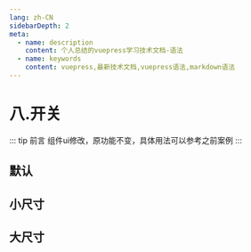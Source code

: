 ```yaml
---
lang: zh-CN
sidebarDepth: 2
meta:
  - name: description
    content: 个人总结的vuepress学习技术文档-语法
  - name: keywords
    content: vuepress,最新技术文档,vuepress语法,markdown语法
---
```


# 八.开关

::: tip 前言
组件ui修改，原功能不变，具体用法可以参考之前案例
:::

## 默认

<preview path="./switch-default.vue"></preview>

## 小尺寸

<preview path="./switch-small.vue"></preview>

## 大尺寸

<preview path="./switch-large.vue"></preview>
